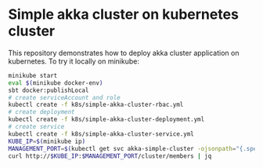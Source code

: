 # Simple akka cluster on kubernetes cluster

This repository demonstrates how to deploy akka cluster application on kubernetes. 
To try it locally on minikube:
```bash
minikube start
eval $(minikube docker-env)
sbt docker:publishLocal
# create serviceAccount and role
kubectl create -f k8s/simple-akka-cluster-rbac.yml
# create deployment
kubectl create -f k8s/simple-akka-cluster-deployment.yml
# create service
kubectl create -f k8s/simple-akka-cluster-service.yml
KUBE_IP=$(minikube ip)
MANAGEMENT_PORT=$(kubectl get svc akka-simple-cluster -ojsonpath="{.spec.ports[?(@.name==\"management\")].nodePort}")
curl http://$KUBE_IP:$MANAGEMENT_PORT/cluster/members | jq
```